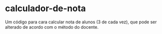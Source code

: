 # calculador-de-nota
Um código para cara calcular nota de alunos (3 de cada vez), que pode ser alterado de acordo com o método do docente. 
